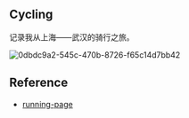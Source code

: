 ## Cycling

记录我从上海——武汉的骑行之旅。

![0dbdc9a2-545c-470b-8726-f65c14d7bb42](https://mayandev.oss-cn-hangzhou.aliyuncs.com/uPic/0dbdc9a2-545c-470b-8726-f65c14d7bb42.png)

## Reference

- [running-page](https://github.com/yihong0618/running_page)